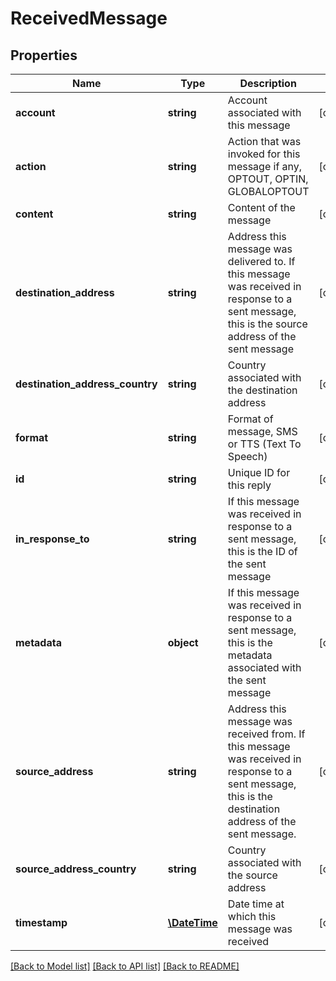 # ReceivedMessage

## Properties
Name | Type | Description | Notes
------------ | ------------- | ------------- | -------------
**account** | **string** | Account associated with this message | [optional] 
**action** | **string** | Action that was invoked for this message if any, OPTOUT, OPTIN, GLOBALOPTOUT | [optional] 
**content** | **string** | Content of the message | [optional] 
**destination_address** | **string** | Address this message was delivered to. If this message was received in response to a sent message, this is the source address of the sent message | [optional] 
**destination_address_country** | **string** | Country associated with the destination address | [optional] 
**format** | **string** | Format of message, SMS or TTS (Text To Speech) | [optional] 
**id** | **string** | Unique ID for this reply | [optional] 
**in_response_to** | **string** | If this message was received in response to a sent message, this is the ID of the sent message | [optional] 
**metadata** | **object** | If this message was received in response to a sent message, this is the metadata associated with the sent message | [optional] 
**source_address** | **string** | Address this message was received from. If this message was received in response to a sent message, this is the destination address of the sent message. | [optional] 
**source_address_country** | **string** | Country associated with the source address | [optional] 
**timestamp** | [**\DateTime**](\DateTime.md) | Date time at which this message was received | [optional] 

[[Back to Model list]](../README.md#documentation-for-models) [[Back to API list]](../README.md#documentation-for-api-endpoints) [[Back to README]](../README.md)



